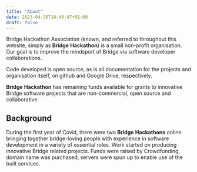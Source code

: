 ```yaml
---
title: "About"
date: 2023-04-30T16:40:47+01:00
draft: false
---
```


Bridge Hackathon Association (known, and referred to throughout this website, simply as **Bridge** **Hackathon**) is a small non-profit organisation. Our goal is to improve the mindsport of Bridge via software developer collaborations. 

Code developed is open source, as is all documentation for the projects and organisation itself, on github and Google Drive, respectively.

**Bridge** **Hackathon** has remaining funds available for grants to innovative Bridge software projects that are non-commercial, open source and collaborative.

## Background
During the first year of Covid, there were two **Bridge** **Hackathons** online bringing together bridge-loving people with experience in software development in a variety of essential roles.  Work started on producing innovative Bridge related projects. Funds were raised by Crowdfunding, domain name was purchased, servers were spun up to enable use of the built services.

